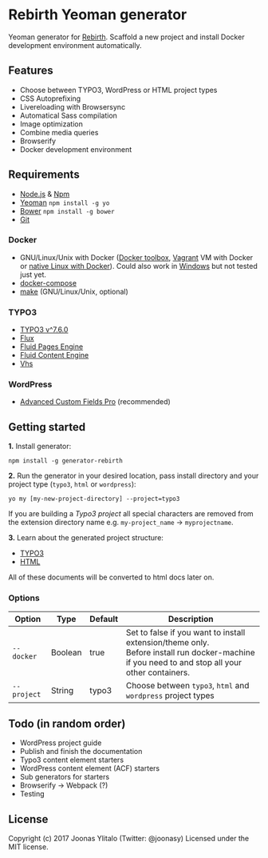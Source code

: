 # Rebirth Yeoman generator

Yeoman generator for [Rebirth](https://github.com/joonasy/rebirth.git). Scaffold a new project and install Docker development environment automatically.

## Features

* Choose between TYPO3, WordPress or HTML project types
* CSS Autoprefixing
* Livereloading with Browsersync
* Automatical Sass compilation
* Image optimization
* Combine media queries
* Browserify
* Docker development environment

## Requirements

* [Node.js](http://nodejs.org/) & [Npm](https://www.npmjs.org/)
* [Yeoman](http://yeoman.io/) `npm install -g yo`
* [Bower](http://bower.io/) `npm install -g bower`
* [Git](https://git-scm.com/)

### Docker

* GNU/Linux/Unix with Docker ([Docker toolbox](https://www.docker.com/products/docker-toolbox), [Vagrant](https://www.vagrantup.com/downloads.html) VM with Docker or [native Linux with Docker](http://docs.docker.com/linux/step_one/)). Could also work in [Windows](https://docs.docker.com/docker-for-windows/#/what-to-know-before-you-install) but not tested just yet.
* [docker-compose](https://github.com/docker/compose)
* [make](https://www.gnu.org/software/make/manual/make.html) (GNU/Linux/Unix, optional)

### TYPO3

* [TYPO3 v^7.6.0](http://typo3.org)
* [Flux](http://typo3.org/extensions/repository/view/flux)
* [Fluid Pages Engine](http://typo3.org/extensions/repository/view/fluidpages)
* [Fluid Content Engine](http://typo3.org/extensions/repository/view/fluidcontent)
* [Vhs](http://typo3.org/extensions/repository/view/vhs)

### WordPress

* [Advanced Custom Fields Pro](http://www.advancedcustomfields.com/pro/) (recommended)

## Getting started

**1.** Install generator:

    npm install -g generator-rebirth

**2.** Run the generator in your desired location, pass install directory and your project type (`typo3`, `html` or `wordpress`):

    yo my [my-new-project-directory] --project=typo3

If you are building a *Typo3 project* all special characters are removed from the extension directory name e.g. `my-project_name` -> `myprojectname`.

**3.** Learn about the generated project structure:

* [TYPO3](docs/project/typo)
* [HTML](docs/project)

All of these documents will be converted to html docs later on.


### Options

| Option      | Type    | Default | Description                                                                                                                    |
|-------------|---------|---------|--------------------------------------------------------------------------------------------------------------------------------|
| `--docker`  | Boolean | true    | Set to false if you want to install extension/theme only. <br> Before install run docker-machine if you need to and stop all your other containers. |
| `--project` | String  | typo3   | Choose between `typo3`, `html` and `wordpress` project types                                                                   |

## Todo (in random order)

* WordPress project guide
* Publish and finish the documentation
* Typo3 content element starters
* WordPress content element (ACF) starters
* Sub generators for starters
* Browserify -> Webpack (?)
* Testing

## License

Copyright (c) 2017 Joonas Ylitalo (Twitter: @joonasy) Licensed under the MIT license.
